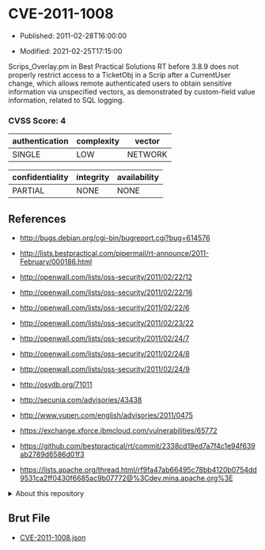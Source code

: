 # CVE-2011-1008

- Published: 2011-02-28T16:00:00

- Modified: 2021-02-25T17:15:00

Scrips_Overlay.pm in Best Practical Solutions RT before 3.8.9 does not properly restrict access to a TicketObj in a Scrip after a CurrentUser change, which allows remote authenticated users to obtain sensitive information via unspecified vectors, as demonstrated by custom-field value information, related to SQL logging.

### CVSS Score: **4**

| authentication | complexity | vector |
| --- | --- | --- |
| SINGLE | LOW | NETWORK |

| confidentiality | integrity | availability |
| --- | --- | --- |
| PARTIAL | NONE | NONE |

## References

* http://bugs.debian.org/cgi-bin/bugreport.cgi?bug=614576

* http://lists.bestpractical.com/pipermail/rt-announce/2011-February/000186.html

* http://openwall.com/lists/oss-security/2011/02/22/12

* http://openwall.com/lists/oss-security/2011/02/22/16

* http://openwall.com/lists/oss-security/2011/02/22/6

* http://openwall.com/lists/oss-security/2011/02/23/22

* http://openwall.com/lists/oss-security/2011/02/24/7

* http://openwall.com/lists/oss-security/2011/02/24/8

* http://openwall.com/lists/oss-security/2011/02/24/9

* http://osvdb.org/71011

* http://secunia.com/advisories/43438

* http://www.vupen.com/english/advisories/2011/0475

* https://exchange.xforce.ibmcloud.com/vulnerabilities/65772

* https://github.com/bestpractical/rt/commit/2338cd19ed7a7f4c1e94f639ab2789d6586d01f3

* https://lists.apache.org/thread.html/rf9fa47ab66495c78bb4120b0754dd9531ca2ff0430f6685ac9b07772@%3Cdev.mina.apache.org%3E

<details>
<summary>About this repository</summary> 

  This repository is part of the project [Live Hack CVE](https://github.com/Live-Hack-CVE). Main website can be found [www.live-hack.org](https://www.live-hack.org) 
  
  Made by [Sn0wAlice](https://github.com/Sn0wAlice) for the people that care about security and need to have a feed of the latest CVEs. Hope you enjoy it, don't forget to star the repo and follow me on [Twitter](https://twitter.com/Sn0wAlice) and [Github](https://github.com/Sn0wAlice). And that is my [personnal website](https://www.alice-snow.me/)

  - [Home Page](https://github.com/Live-Hack-CVE)
  - [Framework](https://github.com/Live-Hack-CVE/cve-framework)
  - [CVE database](https://github.com/Live-Hack-CVE/full_database)
  - [Changelog](https://github.com/Live-Hack-CVE/Changelog)
</details>

## Brut File

* [CVE-2011-1008.json](https://raw.githubusercontent.com/Live-Hack-CVE/full_database/main/cves/2011/CVE-2011-1008.json)

